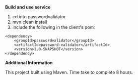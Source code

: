 **Build and use service**
1. cd into passwordvalidator
2. mvn clean install
3. include the following in the client's pom:
```
<dependency>
    <groupId>passwordvalidator</groupId>
    <artifactId>password-validator</artifactId>
    <version>1.0-SNAPSHOT</version>
</dependency>
```

****Additional Information****

This project built using Maven.
Time take to complete 8 hours.